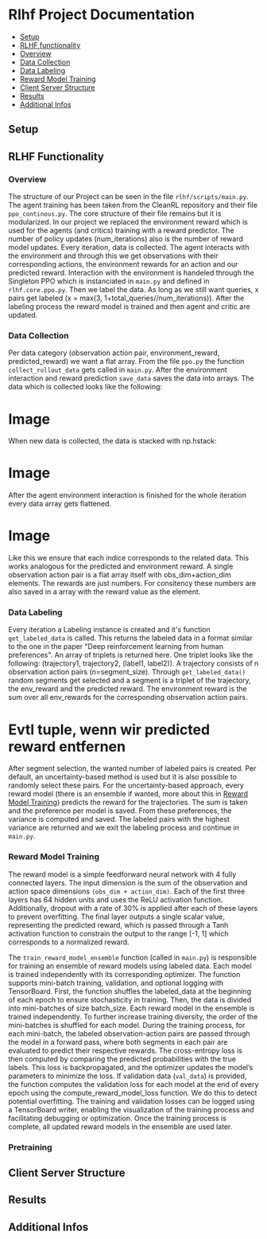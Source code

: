 # Rlhf Project Documentation

- [Setup](Setup)
- [RLHF functionality](RLHF-Functionality)
- [Overview](Overview)
- [Data Collection](Data-Collection)
- [Data Labeling](Data-Labeling)
- [Reward Model Training](Reward-Model-Training)
- [Client Server Structure](Client-Server-Structure)
- [Results](Results)
- [Additional Infos](Additional-Infos)


## Setup

## RLHF Functionality

### Overview

The structure of our Project can be seen in the file `rlhf/scripts/main.py`. The agent training has been taken from the CleanRL repository and their file `ppo_continous.py`. The core structure of their file remains but it is modularized. In our project we replaced the environment reward which is used for the agents (and critics) training with a reward predictor.
The number of policy updates (num_iterations) also is the number of reward model updates. Every iteration, data is collected. The agent interacts with the environment and through this we get observations with their corresponding actions, the environment rewards for an action and our predicted reward. Interaction with the environment is handeled through the Singleton PPO which is instanciated in `main.py` and defined in `rlhf.core.ppo.py`.
Then we label the data. As long as we still want queries, x pairs get labeled (x = max(3, 1+total_queries//num_iterations)). After the labeling process the reward model is trained and then agent and critic are updated.

### Data Collection

Per data category (observation action pair, environment_reward, predicted_reward) we want a flat array. From the file `ppo.py` the function `collect_rollout_data` gets called in `main.py`.
After the environment interaction and reward prediction `save_data` saves the data into arrays.
The data which is collected looks like the following:
# Image
When new data is collected, the data is stacked with np.hstack:
# Image
After the agent environment interaction is finished for the whole iteration every data array gets flattened.
# Image
Like this we ensure that each indice corresponds to the related data.
This works analogous for the predicted and environment reward.
A single observation action pair is a flat array itself with obs_dim+action_dim elements. The rewards are just numbers. For consitency these numbers are also saved in a array with the reward value as the element.



### Data Labeling
Every iteration a Labeling instance is created and it's function `get_labeled_data` is called. This returns the labeled data in a format similar to the one in the paper "Deep reinforcement learning from human preferences".
An array of triplets is returned here. One triplet looks like the following: (trajectory1, trajectory2, (label1, label2)). A trajectory consists of n observation action pairs (n=segment_size).
Through `get_labeled_data()` random segments get selected and a segment is a triplet of the trajectory, the env_reward and the predicted reward. The environment reward is the sum over all env_rewards for the corresponding observation action pairs.
# Evtl tuple, wenn wir predicted reward entfernen
After segment selection, the wanted number of labeled pairs is created. Per default, an uncertainty-based method is used but it is also possible to randomly select these pairs.
For the uncertainty-based approach, every reward model (there is an ensemble if wanted, more about this in [Reward Model Training](Reward-Model-Training)) predicts the reward for the trajectories. The sum is taken and the preference per model is saved. From these preferences, the variance is computed and saved. The labeled pairs with the highest variance are returned and we exit the labeling process and continue in `main.py`.

### Reward Model Training

The reward model is a simple feedforward neural network with 4 fully connected layers. The input dimension is the sum of the observation and action space dimensions `(obs_dim + action_dim)`. Each of the first three layers has 64 hidden units and uses the ReLU activation function. Additionally, dropout with a rate of 30% is applied after each of these layers to prevent overfitting. The final layer outputs a single scalar value, representing the predicted reward, which is passed through a Tanh activation function to constrain the output to the range [-1, 1] which corresponds to a normalized reward.

The `train_reward_model_ensemble` function (called in `main.py`) is responsible for training an ensemble of reward models using labeled data. Each model is trained independently with its corresponding optimizer. The function supports mini-batch training, validation, and optional logging with TensorBoard. First, the function shuffles the labeled_data at the beginning of each epoch to ensure stochasticity in training. Then, the data is divided into mini-batches of size batch_size. Each reward model in the ensemble is trained independently. To further increase training diversity, the order of the mini-batches is shuffled for each model. During the training process, for each mini-batch, the labeled observation-action pairs are passed through the model in a forward pass, where both segments in each pair are evaluated to predict their respective rewards. The cross-entropy loss is then computed by comparing the predicted probabilities with the true labels. This loss is backpropagated, and the optimizer updates the model’s parameters to minimize the loss.
If validation data (`val_data`) is provided, the function computes the validation loss for each model at the end of every epoch using the compute_reward_model_loss function. We do this to detect potential overfitting. The training and validation losses can be logged using a TensorBoard writer, enabling the visualization of the training process and facilitating debugging or optimization. Once the training process is complete, all updated reward models in the ensemble are used later.

### Pretraining

## Client Server Structure
## Results
## Additional Infos
